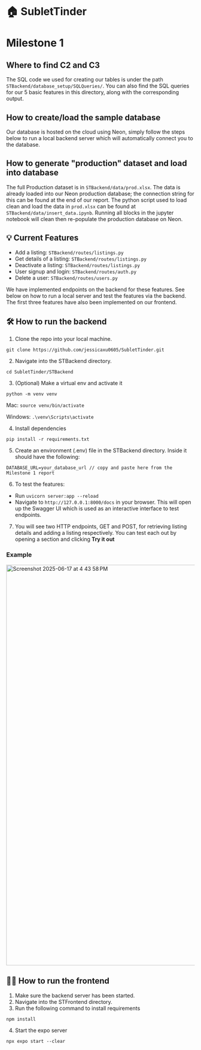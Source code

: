 # 🏠 SubletTinder

# Milestone 1
## Where to find C2 and C3
The SQL code we used for creating our tables is under the path `STBackend/database_setup/SQLQueries/`. You can also find the SQL queries for our 5 basic features in this directory, along with the corresponding output.

## How to create/load the sample database
Our database is hosted on the cloud using Neon, simply follow the steps below to run a local backend server which will automatically connect you to the database.

## How to generate "production" dataset and load into database
The full Production dataset is in `STBackend/data/prod.xlsx`. The data is already loaded into our Neon production database; the connection string for this can be found at the end of our report. The python script used to load clean and load the data in `prod.xlsx` can be found at `STBackend/data/insert_data.ipynb`. Running all blocks in the jupyter notebook will clean then re-populate the production database on Neon.

## 💡 Current Features
- Add a listing: `STBackend/routes/listings.py`
- Get details of a listing: `STBackend/routes/listings.py`
- Deactivate a listing: `STBackend/routes/listings.py`
- User signup and login: `STBackend/routes/auth.py`
- Delete a user: `STBackend/routes/users.py`

We have implemented endpoints on the backend for these features. See below on how to run a local server and test the features via the backend.
The first three features have also been implemented on our frontend.

## 🛠️ How to run the backend
1. Clone the repo into your local machine.
```
git clone https://github.com/jessicaxu0605/SubletTinder.git
```

2. Navigate into the STBackend directory.
```
cd SubletTinder/STBackend
```

3. (Optional) Make a virtual env and activate it
```
python -m venv venv
```
   Mac: `source venv/bin/activate`
   
   Windows: `.\venv\Scripts\activate`

4. Install dependencies
```
pip install -r requirements.txt
```

5. Create an environment (.env) file in the STBackend directory. Inside it should have the following:
```
DATABASE_URL=your_database_url // copy and paste here from the Milestone 1 report
```

6. To test the features:
- Run `uvicorn server:app --reload` 
- Navigate to `http://127.0.0.1:8000/docs` in your browser. This will open up the Swagger UI which is used as an interactive interface to test endpoints.

7. You will see two HTTP endpoints, GET and POST, for retrieving listing details and adding a listing respectively. You can test each out by opening a section and clicking **Try it out**

### Example
<img width="1070" alt="Screenshot 2025-06-17 at 4 43 58 PM" src="https://github.com/user-attachments/assets/c126ccd3-b893-48bf-88e1-e162d280d99d" />

## 👩‍💻 How to run the frontend
1. Make sure the backend server has been started.
2. Navigate into the STFrontend directory.
3. Run the following command to install requirements
```
npm install
```
4. Start the expo server
```
npx expo start --clear
```
